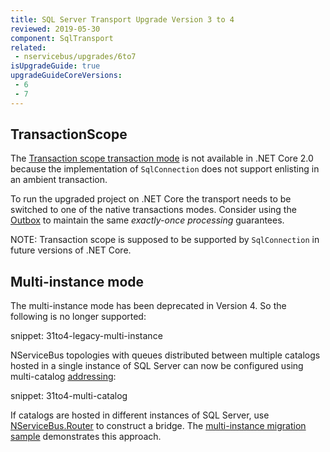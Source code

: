 ```yaml
---
title: SQL Server Transport Upgrade Version 3 to 4
reviewed: 2019-05-30
component: SqlTransport
related:
 - nservicebus/upgrades/6to7
isUpgradeGuide: true
upgradeGuideCoreVersions:
 - 6
 - 7
---
```



## TransactionScope

The [Transaction scope transaction mode](/transports/sql/transactions.md#transaction-scope-distributed-transaction) is not available in .NET Core 2.0 because the implementation of `SqlConnection` does not support enlisting in an ambient transaction. 

To run the upgraded project on .NET Core the transport needs to be switched to one of the native transactions modes. Consider using the [Outbox](/nservicebus/outbox) to maintain the same *exactly-once processing* guarantees.

NOTE: Transaction scope is supposed to be supported by `SqlConnection` in future versions of .NET Core. 


## Multi-instance mode

The multi-instance mode has been deprecated in Version 4. So the following is no longer supported:

snippet: 31to4-legacy-multi-instance

NServiceBus topologies with queues distributed between multiple catalogs hosted in a single instance of SQL Server can now be configured using multi-catalog [addressing](/transports/sql/addressing.md):

snippet: 31to4-multi-catalog

If catalogs are hosted in different instances of SQL Server, use [NServiceBus.Router](/nservicebus/router/) to construct a bridge. The [multi-instance migration sample](/samples/sqltransport/multi-instance-migration) demonstrates this approach.
